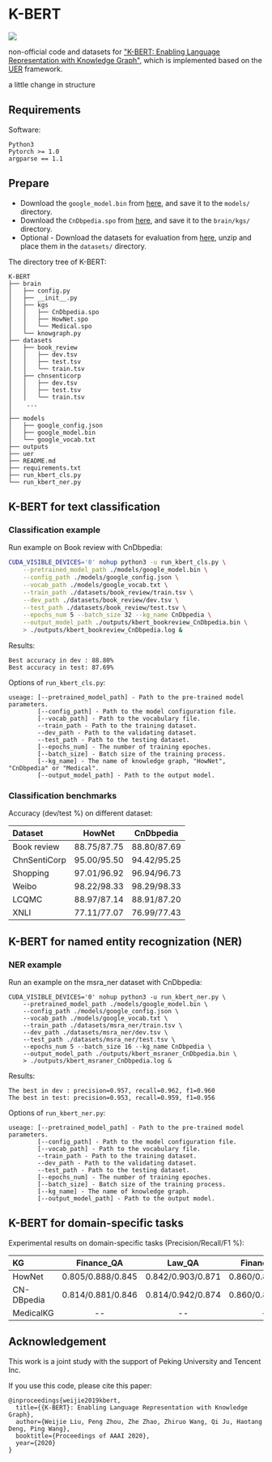 # K-BERT
![](https://img.shields.io/badge/license-MIT-000000.svg)

non-official code and datasets for ["K-BERT: Enabling Language Representation with Knowledge Graph"](https://aaai.org/Papers/AAAI/2020GB/AAAI-LiuW.5594.pdf), which is implemented based on the [UER](https://github.com/dbiir/UER-py) framework.

a little change in structure

## Requirements

Software:
```
Python3
Pytorch >= 1.0
argparse == 1.1
```


## Prepare

* Download the ``google_model.bin`` from [here](https://share.weiyun.com/5GuzfVX), and save it to the ``models/`` directory.
* Download the ``CnDbpedia.spo`` from [here](https://share.weiyun.com/5BvtHyO), and save it to the ``brain/kgs/`` directory.
* Optional - Download the datasets for evaluation from [here](https://share.weiyun.com/5Id9PVZ), unzip and place them in the ``datasets/`` directory.

The directory tree of K-BERT:
```
K-BERT
├── brain
│   ├── config.py
│   ├── __init__.py
│   ├── kgs
│   │   ├── CnDbpedia.spo
│   │   ├── HowNet.spo
│   │   └── Medical.spo
│   └── knowgraph.py
├── datasets
│   ├── book_review
│   │   ├── dev.tsv
│   │   ├── test.tsv
│   │   └── train.tsv
│   ├── chnsenticorp
│   │   ├── dev.tsv
│   │   ├── test.tsv
│   │   └── train.tsv
│    ...
│
├── models
│   ├── google_config.json
│   ├── google_model.bin
│   └── google_vocab.txt
├── outputs
├── uer
├── README.md
├── requirements.txt
├── run_kbert_cls.py
└── run_kbert_ner.py
```


## K-BERT for text classification

### Classification example

Run example on Book review with CnDbpedia:
```sh
CUDA_VISIBLE_DEVICES='0' nohup python3 -u run_kbert_cls.py \
    --pretrained_model_path ./models/google_model.bin \
    --config_path ./models/google_config.json \
    --vocab_path ./models/google_vocab.txt \
    --train_path ./datasets/book_review/train.tsv \
    --dev_path ./datasets/book_review/dev.tsv \
    --test_path ./datasets/book_review/test.tsv \
    --epochs_num 5 --batch_size 32 --kg_name CnDbpedia \
    --output_model_path ./outputs/kbert_bookreview_CnDbpedia.bin \
    > ./outputs/kbert_bookreview_CnDbpedia.log &
```

Results:
```
Best accuracy in dev : 88.80%
Best accuracy in test: 87.69%
```

Options of ``run_kbert_cls.py``:
```
useage: [--pretrained_model_path] - Path to the pre-trained model parameters.
        [--config_path] - Path to the model configuration file.
        [--vocab_path] - Path to the vocabulary file.
        --train_path - Path to the training dataset.
        --dev_path - Path to the validating dataset.
        --test_path - Path to the testing dataset.
        [--epochs_num] - The number of training epoches.
        [--batch_size] - Batch size of the training process.
        [--kg_name] - The name of knowledge graph, "HowNet", "CnDbpedia" or "Medical".
        [--output_model_path] - Path to the output model.
```

### Classification benchmarks

Accuracy (dev/test %) on different dataset:

| Dataset       | HowNet       | CnDbpedia     |
| :-----        | :----:       | :----:        |
| Book review   | 88.75/87.75  | 88.80/87.69   |
| ChnSentiCorp  | 95.00/95.50  | 94.42/95.25   |
| Shopping      | 97.01/96.92  | 96.94/96.73   |
| Weibo         | 98.22/98.33  | 98.29/98.33   |
| LCQMC         | 88.97/87.14  | 88.91/87.20   |
| XNLI          | 77.11/77.07  | 76.99/77.43   |


## K-BERT for named entity recognization (NER)

### NER example

Run an example on the msra_ner dataset with CnDbpedia:

```
CUDA_VISIBLE_DEVICES='0' nohup python3 -u run_kbert_ner.py \
    --pretrained_model_path ./models/google_model.bin \
    --config_path ./models/google_config.json \
    --vocab_path ./models/google_vocab.txt \
    --train_path ./datasets/msra_ner/train.tsv \
    --dev_path ./datasets/msra_ner/dev.tsv \
    --test_path ./datasets/msra_ner/test.tsv \
    --epochs_num 5 --batch_size 16 --kg_name CnDbpedia \
    --output_model_path ./outputs/kbert_msraner_CnDbpedia.bin \
    > ./outputs/kbert_msraner_CnDbpedia.log &
```

Results:
```
The best in dev : precision=0.957, recall=0.962, f1=0.960
The best in test: precision=0.953, recall=0.959, f1=0.956
```

Options of ``run_kbert_ner.py``:
```
useage: [--pretrained_model_path] - Path to the pre-trained model parameters.
        [--config_path] - Path to the model configuration file.
        [--vocab_path] - Path to the vocabulary file.
        --train_path - Path to the training dataset.
        --dev_path - Path to the validating dataset.
        --test_path - Path to the testing dataset.
        [--epochs_num] - The number of training epoches.
        [--batch_size] - Batch size of the training process.
        [--kg_name] - The name of knowledge graph.
        [--output_model_path] - Path to the output model.
```


## K-BERT for domain-specific tasks

Experimental results on domain-specific tasks (Precision/Recall/F1 %):

| KG            | Finance_QA         | Law_QA              | Finance_NER        | Medicine_NER        |
| :-----        | :----:             | :----:              | :----:             | :----:              |
| HowNet        |  0.805/0.888/0.845 | 0.842/0.903/0.871   | 0.860/0.888/0.874  | 0.935/0.939/0.937   |
| CN-DBpedia    |  0.814/0.881/0.846 | 0.814/0.942/0.874   | 0.860/0.887/0.873  | 0.935/0.937/0.936   |
| MedicalKG     | --                 | --                  | --                 | 0.944/0.943/0.944   |


## Acknowledgement

This work is a joint study with the support of Peking University and Tencent Inc.

If you use this code, please cite this paper:
```
@inproceedings{weijie2019kbert,
  title={{K-BERT}: Enabling Language Representation with Knowledge Graph},
  author={Weijie Liu, Peng Zhou, Zhe Zhao, Zhiruo Wang, Qi Ju, Haotang Deng, Ping Wang},
  booktitle={Proceedings of AAAI 2020},
  year={2020}
}
```


